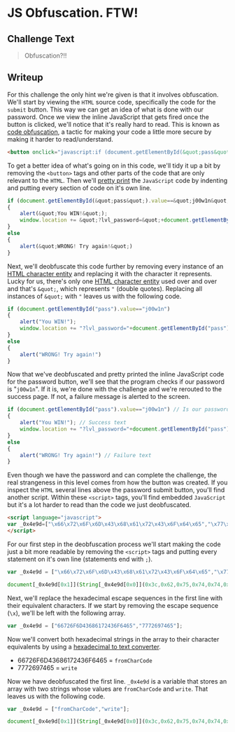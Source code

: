 # JS Obfuscation. FTW!

## Challenge Text

> Obfuscation?!!

## Writeup

For this challenge the only hint we're given is that it involves obfuscation. We'll start by viewing the ```HTML``` source code, specifically the code for the ```submit``` button. This way we can get an idea of what is done with our password. Once we view the inline JavaScript that gets fired once the button is clicked, we'll notice that it's really hard to read. This is known as [code obfuscation](https://www.freecodecamp.org/news/make-your-code-secure-with-obfuscation/ "freeCodeCamp Article On Code Obfuscation"), a tactic for making your code a little more secure by making it harder to read/understand.

```html
<button onclick="javascript:if (document.getElementById(&quot;pass&quot;).value==&quot;j00w1n&quot;){alert(&quot;You WIN!&quot;);window.location += &quot;?lvl_password=&quot;+document.getElementById(&quot;pass&quot;).value}else {alert(&quot;WRONG! Try again!&quot;)}">Check Password</button>
```

To get a better idea of what's going on in this code, we'll tidy it up a bit by removing the ```<button>``` tags and other parts of the code that are only relevant to the ```HTML```. Then we'll [pretty print](https://en.wikipedia.org/wiki/Prettyprint "Wikipedia Article On Pretty Printing") the ```JavaScript``` code by indenting and putting every section of code on it's own line.

```js
if (document.getElementById(&quot;pass&quot;).value==&quot;j00w1n&quot;)
{
    alert(&quot;You WIN!&quot;);
    window.location += &quot;?lvl_password=&quot;+document.getElementById(&quot;pass&quot;).value
}
else
{
    alert(&quot;WRONG! Try again!&quot;)
}
```

Next, we'll deobfuscate this code further by removing every instance of an [HTML character entity](https://www.w3schools.com/html/html_entities.asp "W3 Schools Lesson On HTML Entities") and replacing it with the character it represents. Lucky for us, there's only one [HTML character entity](https://www.w3schools.com/html/html_entities.asp "W3 Schools Lesson On HTML Entities") used over and over and that's ```&quot;```, which represents ```"``` (double quotes). Replacing all instances of ```&quot;``` with ```"``` leaves us with the following code.

```js
if (document.getElementById("pass").value=="j00w1n")
{
    alert("You WIN!");
    window.location += "?lvl_password="+document.getElementById("pass").value
}
else
{
    alert("WRONG! Try again!")
}
```

Now that we've deobfuscated and pretty printed the inline JavaScript code for the password button, we'll see that the program checks if our password is "```j00w1n```". If it is, we're done with the challenge and we're rerouted to the success page. If not, a failure message is alerted to the screen.

```js
if (document.getElementById("pass").value=="j00w1n") // Is our password equal to j00w1n?
{
    alert("You WIN!"); // Success text
    window.location += "?lvl_password="+document.getElementById("pass").value // Reroute to success page
}
else
{
    alert("WRONG! Try again!") // Failure text
}
```

Even though we have the password and can complete the challenge, the real strangeness in this level comes from how the button was created. If you inspect the ```HTML``` several lines above the password submit button, you'll find another script. Within these ```<script>``` tags, you'll find embedded ```JavaScript``` but it's a lot harder to read than the code we just deobfuscated.

```html
<script language="javascript">
var _0x4e9d=["\x66\x72\x6F\x6D\x43\x68\x61\x72\x43\x6F\x64\x65","\x77\x72\x69\x74\x65"];document[_0x4e9d[0x1]](String[_0x4e9d[0x0]](0x3c,0x62,0x75,0x74,0x74,0x6f,0x6e,0x20,0x6f,0x6e,0x63,0x6c,0x69,0x63,0x6b,0x3d,0x27,0x6a,0x61,0x76,0x61,0x73,0x63,0x72,0x69,0x70,0x74,0x3a,0x69,0x66,0x20,0x28,0x64,0x6f,0x63,0x75,0x6d,0x65,0x6e,0x74,0x2e,0x67,0x65,0x74,0x45,0x6c,0x65,0x6d,0x65,0x6e,0x74,0x42,0x79,0x49,0x64,0x28,0x22,0x70,0x61,0x73,0x73,0x22,0x29,0x2e,0x76,0x61,0x6c,0x75,0x65,0x3d,0x3d,0x22,0x6a,0x30,0x30,0x77,0x31,0x6e,0x22,0x29,0x7b,0x61,0x6c,0x65,0x72,0x74,0x28,0x22,0x59,0x6f,0x75,0x20,0x57,0x49,0x4e,0x21,0x22,0x29,0x3b,0x77,0x69,0x6e,0x64,0x6f,0x77,0x2e,0x6c,0x6f,0x63,0x61,0x74,0x69,0x6f,0x6e,0x20,0x2b,0x3d,0x20,0x22,0x3f,0x6c,0x76,0x6c,0x5f,0x70,0x61,0x73,0x73,0x77,0x6f,0x72,0x64,0x3d,0x22,0x2b,0x64,0x6f,0x63,0x75,0x6d,0x65,0x6e,0x74,0x2e,0x67,0x65,0x74,0x45,0x6c,0x65,0x6d,0x65,0x6e,0x74,0x42,0x79,0x49,0x64,0x28,0x22,0x70,0x61,0x73,0x73,0x22,0x29,0x2e,0x76,0x61,0x6c,0x75,0x65,0x7d,0x65,0x6c,0x73,0x65,0x20,0x7b,0x61,0x6c,0x65,0x72,0x74,0x28,0x22,0x57,0x52,0x4f,0x4e,0x47,0x21,0x20,0x54,0x72,0x79,0x20,0x61,0x67,0x61,0x69,0x6e,0x21,0x22,0x29,0x7d,0x27,0x3e,0x43,0x68,0x65,0x63,0x6b,0x20,0x50,0x61,0x73,0x73,0x77,0x6f,0x72,0x64,0x3c,0x2f,0x62,0x75,0x74,0x74,0x6f,0x6e,0x3e));
</script>
```

For our first step in the deobfuscation process we'll start making the code just a bit more readable by removing the ```<script>``` tags and putting every statement on it's own line (statements end with ```;```).

```js
var _0x4e9d = ["\x66\x72\x6F\x6D\x43\x68\x61\x72\x43\x6F\x64\x65","\x77\x72\x69\x74\x65"];

document[_0x4e9d[0x1]](String[_0x4e9d[0x0]](0x3c,0x62,0x75,0x74,0x74,0x6f,0x6e,0x20,0x6f,0x6e,0x63,0x6c,0x69,0x63,0x6b,0x3d,0x27,0x6a,0x61,0x76,0x61,0x73,0x63,0x72,0x69,0x70,0x74,0x3a,0x69,0x66,0x20,0x28,0x64,0x6f,0x63,0x75,0x6d,0x65,0x6e,0x74,0x2e,0x67,0x65,0x74,0x45,0x6c,0x65,0x6d,0x65,0x6e,0x74,0x42,0x79,0x49,0x64,0x28,0x22,0x70,0x61,0x73,0x73,0x22,0x29,0x2e,0x76,0x61,0x6c,0x75,0x65,0x3d,0x3d,0x22,0x6a,0x30,0x30,0x77,0x31,0x6e,0x22,0x29,0x7b,0x61,0x6c,0x65,0x72,0x74,0x28,0x22,0x59,0x6f,0x75,0x20,0x57,0x49,0x4e,0x21,0x22,0x29,0x3b,0x77,0x69,0x6e,0x64,0x6f,0x77,0x2e,0x6c,0x6f,0x63,0x61,0x74,0x69,0x6f,0x6e,0x20,0x2b,0x3d,0x20,0x22,0x3f,0x6c,0x76,0x6c,0x5f,0x70,0x61,0x73,0x73,0x77,0x6f,0x72,0x64,0x3d,0x22,0x2b,0x64,0x6f,0x63,0x75,0x6d,0x65,0x6e,0x74,0x2e,0x67,0x65,0x74,0x45,0x6c,0x65,0x6d,0x65,0x6e,0x74,0x42,0x79,0x49,0x64,0x28,0x22,0x70,0x61,0x73,0x73,0x22,0x29,0x2e,0x76,0x61,0x6c,0x75,0x65,0x7d,0x65,0x6c,0x73,0x65,0x20,0x7b,0x61,0x6c,0x65,0x72,0x74,0x28,0x22,0x57,0x52,0x4f,0x4e,0x47,0x21,0x20,0x54,0x72,0x79,0x20,0x61,0x67,0x61,0x69,0x6e,0x21,0x22,0x29,0x7d,0x27,0x3e,0x43,0x68,0x65,0x63,0x6b,0x20,0x50,0x61,0x73,0x73,0x77,0x6f,0x72,0x64,0x3c,0x2f,0x62,0x75,0x74,0x74,0x6f,0x6e,0x3e));
```

Next, we'll replace the hexadecimal escape sequences in the first line with their equivalent characters. If we start by removing the escape sequence (```\x```), we'll be left with the following array.

```js
var _0x4e9d = ["66726F6D43686172436F6465","7772697465"];
```

Now we'll convert both hexadecimal strings in the array to their character equivalents by using a [hexadecimal to text converter](https://www.rapidtables.com/convert/number/hex-to-ascii.html "Rapid Tables Hex To Text Tool").

* 66726F6D43686172436F6465 = ```fromCharCode```
* 7772697465 = ```write```

Now we have deobfuscated the first line. ```_0x4e9d``` is a variable that stores an array with two strings whose values are ```fromCharCode``` and ```write```. That leaves us with the following code.

```js
var _0x4e9d = ["fromCharCode","write"];

document[_0x4e9d[0x1]](String[_0x4e9d[0x0]](0x3c,0x62,0x75,0x74,0x74,0x6f,0x6e,0x20,0x6f,0x6e,0x63,0x6c,0x69,0x63,0x6b,0x3d,0x27,0x6a,0x61,0x76,0x61,0x73,0x63,0x72,0x69,0x70,0x74,0x3a,0x69,0x66,0x20,0x28,0x64,0x6f,0x63,0x75,0x6d,0x65,0x6e,0x74,0x2e,0x67,0x65,0x74,0x45,0x6c,0x65,0x6d,0x65,0x6e,0x74,0x42,0x79,0x49,0x64,0x28,0x22,0x70,0x61,0x73,0x73,0x22,0x29,0x2e,0x76,0x61,0x6c,0x75,0x65,0x3d,0x3d,0x22,0x6a,0x30,0x30,0x77,0x31,0x6e,0x22,0x29,0x7b,0x61,0x6c,0x65,0x72,0x74,0x28,0x22,0x59,0x6f,0x75,0x20,0x57,0x49,0x4e,0x21,0x22,0x29,0x3b,0x77,0x69,0x6e,0x64,0x6f,0x77,0x2e,0x6c,0x6f,0x63,0x61,0x74,0x69,0x6f,0x6e,0x20,0x2b,0x3d,0x20,0x22,0x3f,0x6c,0x76,0x6c,0x5f,0x70,0x61,0x73,0x73,0x77,0x6f,0x72,0x64,0x3d,0x22,0x2b,0x64,0x6f,0x63,0x75,0x6d,0x65,0x6e,0x74,0x2e,0x67,0x65,0x74,0x45,0x6c,0x65,0x6d,0x65,0x6e,0x74,0x42,0x79,0x49,0x64,0x28,0x22,0x70,0x61,0x73,0x73,0x22,0x29,0x2e,0x76,0x61,0x6c,0x75,0x65,0x7d,0x65,0x6c,0x73,0x65,0x20,0x7b,0x61,0x6c,0x65,0x72,0x74,0x28,0x22,0x57,0x52,0x4f,0x4e,0x47,0x21,0x20,0x54,0x72,0x79,0x20,0x61,0x67,0x61,0x69,0x6e,0x21,0x22,0x29,0x7d,0x27,0x3e,0x43,0x68,0x65,0x63,0x6b,0x20,0x50,0x61,0x73,0x73,0x77,0x6f,0x72,0x64,0x3c,0x2f,0x62,0x75,0x74,0x74,0x6f,0x6e,0x3e));
```
